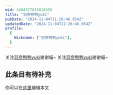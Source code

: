 ```yaml
---
mid: 3494377815018355
title: "羽奈鸭鸭yuki"
pubDate: "2024-11-04T11:26:46.954Z"
updatedDate: "2024-11-04T11:26:46.954Z"
profile:
  {
    Nickname: ["羽奈鸭鸭yuki"],
  }
---
```


关注[羽奈鸭鸭yuki](https://space.bilibili.com/3494377815018355)谢谢喵~ 关注[羽奈鸭鸭yuki](https://space.bilibili.com/3494377815018355)谢谢喵~

## 此条目有待补充
你可以在[这里](https://github.com/Yuhanawa/VTuber.ICU/edit/master/src/content/v/羽奈鸭鸭yuki/index.md)编辑本文
